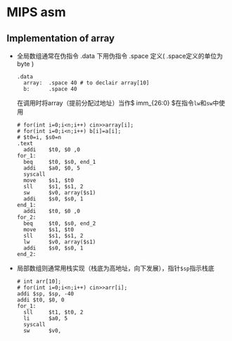 # MIPS asm

## Implementation of array

- 全局数组通常在伪指令 .data 下用伪指令 .space 定义( .space定义的单位为byte )

  ```apl
  .data
  	array:	.space 40 # to declair array[10]
  	b:		.space 40
  ```

  在调用时将array（提前分配过地址）当作$ imm_{26:0} $​ 在指令``` lw ```和```sw```中使用

  ```apl
  # for(int i=0;i<n;i++) cin>>array[i];
  # for(int i=0;i<n;i++) b[i]=a[i];
  # $t0=i, $s0=n
  .text
  	addi	$t0, $0 ,0
  for_1:
  	beq		$t0, $s0, end_1
  	addi	$a0, $0, 5
  	syscall
  	move	$s1, $t0
  	sll		$s1, $s1, 2
  	sw		$v0, array($s1)
  	addi	$s0, $s0, 1
  end_1:
  	addi	$t0, $0 ,0
  for_2:
  	beq		$t0, $s0, end_2
  	move	$s1, $t0
  	sll		$s1, $s1, 2
  	lw		$v0, array($s1)
  	addi	$s0, $s0, 1
  end_2:
  ```

  

+ 局部数组则通常用栈实现（栈底为高地址，向下发展），指针```$sp```指示栈底

  ```apl
  # int arr[10];
  # for(int i=0;i<n;i++) cin>>arr[i];
  addi $sp, $sp, -40
  addi $t0, $0, 0
  for_1:
  	sll		$t1, $t0, 2
  	li		$a0, 5
  	syscall
  	sw		$v0, 
  ```

  

